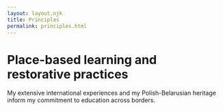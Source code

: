 ```yaml
---
layout: layout.njk
title: Principles
permalink: principles.html
---
```


# Place-based learning and restorative practices

My extensive international experiences and my Polish-Belarusian heritage inform my commitment to education across borders.